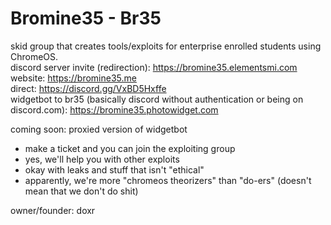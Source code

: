 # Bromine35 - Br35

skid group that creates tools/exploits for enterprise enrolled students using ChromeOS. <br>
discord server invite (redirection): https://bromine35.elementsmi.com <br>
website: https://bromine35.me <br>
direct: https://discord.gg/VxBD5Hxffe <br>
widgetbot to br35 (basically discord without authentication or being on discord.com): https://bromine35.photowidget.com <br>

coming soon: proxied version of widgetbot


- make a ticket and you can join the exploiting group
- yes, we'll help you with other exploits
- okay with leaks and stuff that isn't "ethical"
- apparently, we're more "chromeos theorizers" than "do-ers" (doesn't mean that we don't do shit)

owner/founder: doxr
